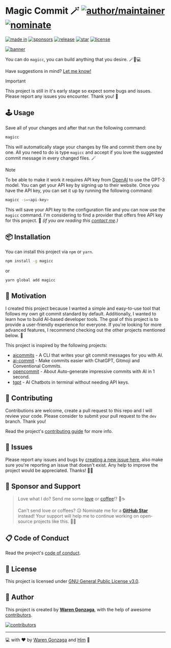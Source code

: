 # Magic Commit 🪄 [![author/maintainer](https://img.shields.io/badge/by-Waren%20Gonzaga-016eea.svg?logo=github&labelColor=181717&longCache=true&style=flat-square)](https://warengonzaga.com) [![nominate](https://img.shields.io/badge/nominate-%20@warengonzaga%20as%20GitHub%20Star-yellow.svg?logo=github&labelColor=181717&longCache=true&style=flat-square)](https://stars.github.com/nominate)

[![made in](https://img.shields.io/badge/made%20in-Open%20Source%20Software%20PH-0060a0.svg?logo=github&longCache=true&labelColor=181717&style=flat-square)](https://github.com/ossphilippines) [![sponsors](https://img.shields.io/badge/sponsor-%E2%9D%A4-%23db61a2.svg?&logo=github&logoColor=white&labelColor=181717&style=flat-square)](https://github.com/sponsors/warengonzaga) [![release](https://img.shields.io/github/release/warengonzaga/magic-commit.svg?logo=github&labelColor=181717&color=green&style=flat-square)](https://github.com/warengonzaga/magic-commit/releases) [![star](https://img.shields.io/github/stars/warengonzaga/magic-commit.svg?&logo=github&labelColor=181717&color=yellow&style=flat-square)](https://github.com/warengonzaga/magic-commit/stargazers) [![license](https://img.shields.io/github/license/warengonzaga/magic-commit.svg?&logo=github&labelColor=181717&style=flat-square)](https://github.com/warengonzaga/magic-commit/blob/main/license)

[![banner](https://raw.githubusercontent.com/warengonzaga/magic-commit/main/.github/assets/repo_banner.jpg)](https://github.com/warengonzaga/magic-commit)

You can do `magicc`, you can build anything that you desire. 🪄🔮💻

Have suggestions in mind? [Let me know!](https://github.com/warengonzaga/magic-commit/issues)

> [!IMPORTANT]  
> This project is still in it's early stage so expect some bugs and issues. Please report any issues you encounter. Thank you! 🙏

## 🕹️ Usage

Save all of your changes and after that run the following command:

```bash
magicc
```

This will automatically stage your changes by file and commit them one by one. All you need to do is type `magicc` and accept if you love the suggested commit message in every changed files. 🪄

> [!NOTE]  
> To be able to make it work it requires API key from [OpenAI](https://openai.com) to use the GPT-3 model. You can get your API key by signing up to their website. Once you have the API key, you can set it up by running the following command:
>
> ```bash
> magicc -s=<api-key>
> ```
>
> This will save your API key to the configuration file and you can now use the `magicc` command. I'm considering to find a provider that offers free API key for this project. 🙏 _(if you are reading this [contact me](mailto:opensource@warengonzaga.com).)_

## 📦 Installation

You can install this project via `npm` or `yarn`.

```bash
npm install -g magicc
```

or

```bash
yarn global add magicc
```

## 💖 Motivation

I created this project because I wanted a simple and easy-to-use tool that follows my own git commit standard by default. Additionally, I wanted to learn how to build AI-based developer tools. The goal of this project is to provide a user-friendly experience for everyone. If you're looking for more advanced features, I recommend checking out the other projects mentioned below. 🙏

This project is inspired by the following projects:

- [aicommits](https://github.com/Nutlope/aicommits) - A CLI that writes your git commit messages for you with AI.
- [ai-commit](https://github.com/insulineru/ai-commit) - Make commits easier with ChatGPT, Gitmoji and Conventional Commits.
- [opencommit](https://github.com/di-sukharev/opencommit) - About
Auto-generate impressive commits with AI in 1 second.
- [tgpt](https://github.com/aandrew-me/tgpt) - AI Chatbots in terminal without needing API keys.

## 🎯 Contributing

Contributions are welcome, create a pull request to this repo and I will review your code. Please consider to submit your pull request to the `dev` branch. Thank you!

Read the project's [contributing guide](./contributing.md) for more info.

## 🐛 Issues

Please report any issues and bugs by [creating a new issue here](https://github.com/warengonzaga/magic-commit/issues/new/choose), also make sure you're reporting an issue that doesn't exist. Any help to improve the project would be appreciated. Thanks! 🙏✨

## 🙏 Sponsor and Support

> Love what I do? Send me some [love](https://github.com/sponsors/warengonzaga) or [coffee](https://buymeacoff.ee/warengonzaga)!? 💖☕
>
> Can't send love or coffees? 😥 Nominate me for a **[GitHub Star](https://stars.github.com/nominate)** instead!
> Your support will help me to continue working on open-source projects like this. 🙏😇

## 📋 Code of Conduct

Read the project's [code of conduct](./code_of_conduct.md).

## 📃 License

This project is licensed under [GNU General Public License v3.0](https://opensource.org/licenses/GPL-3.0).

## 📝 Author

This project is created by **[Waren Gonzaga](https://github.com/warengonzaga)**, with the help of awesome [contributors](https://github.com/warengonzaga/magic-commit/graphs/contributors).

[![contributors](https://contrib.rocks/image?repo=warengonzaga/magic-commit)](https://github.com/warengonzaga/magic-commit/graphs/contributors)

---

💻 with ❤️ by [Waren Gonzaga](https://warengonzaga.com) and [Him](https://www.youtube.com/watch?v=HHrxS4diLew&t=44s) 🙏